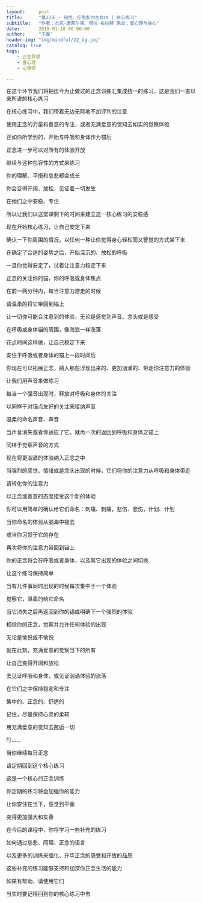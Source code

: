 ```yaml
---
layout:     post
title:      "第22天 - 韧性、疗愈和内在自由 | 核心练习"
subtitle:   "作者：杰克·康菲尔德、塔拉·布拉赫 来自：壹心理与睿心"
date:       2019-01-18 00:00:00
author:     "于磊"
header-img: "img/mindful/22_bg.jpg"
catalog: true
tags:
    - 正念冥想
    - 壹心理
    - 心理学

---
```


在这个环节我们将把迄今为止做过的正念训练汇集成统一的练习，这是我们一直以来所说的核心练习

在核心练习中，我们带着无边无际地不加评判的注意

使用正念的力量和善意的专注，或者充满爱意的觉知去如实的觉察体验

正如你所学到的，开始与呼吸和身体作为锚后

正念进一步可以对所有的体验开放

继续与这种包容性的方式来练习

你的理解、平衡和慈悲都会成长

你会变得开阔、放松，见证着一切发生

在他们之中安稳、专注

所以让我们以这堂课剩下的时间来建立这一核心练习的安稳感

现在开始核心练习，让自己安定下来

确认一下你周围的情况，以任何一种让你觉得身心轻松而又警觉的方式坐下来

在确定了合适的姿势之后，开始深沉的、放松的呼吸

一旦你觉得安定了，试着让注意力稳定下来

正念的关注你的锚，你的呼吸或身体焦点

在前一两分钟内，每当注意力游走的时候

请温柔的将它带回到锚上

让一切你可能会注意到的体验，无论是感觉到声音、念头或是感受

在呼吸或身体锚的周围，像海浪一样涨落

花点时间这样做，让自己稳定下来

安住于呼吸或者身体的锚上一段时间后

你现在可以拓展正念，纳入那些浮现出来的、更加汹涌的、带走你注意力的体验

让我们用声音来做练习

每当一个强音出现时，释放对呼吸和身体的关注

以同样于对锚点友好的关注来接纳声音

温柔的命名声音、声音

当声音消失或者你适应了它，就再一次的返回到呼吸和身体之锚上

同样于觉察声音的方式

现在将更汹涌的体验纳入正念之中

当强烈的感觉、情绪或是念头出现的时候，它们将你的注意力从呼吸和身体带走

请转化你的注意力

以正念或善意的态度接受这个新的体验

你可以用简单的确认给它们命名：刺痛、刺痛，悲伤、悲伤，计划、计划

当你命名的体验从脑海中褪去

或当你习惯于它的存在

再次将你的注意力带回到锚上

你的正念将会在呼吸或者身体，以及其它出现的体验之间切换

让这个练习保持简单

当有几件事同时出现的时候每次集中于一个体验

觉察它，温柔的给它命名

当它消失之后再返回到你的锚或明确下一个强烈的体验

相信你的正念，觉察并允许任何体验的出现

无论是愉悦或不愉悦

就在此刻，充满爱意的觉察当下的所有

让自己变得开阔和放松

去见证呼吸和身体，或见证汹涌体验的涨落

在它们之中保持稳定和专注

集中的、正念的、舒适的

记住，尽量保持心灵的柔软

用充满爱意的觉知去邂逅一切

叮......

当你继续每日正念

请定期回到这个核心练习

这是一个核心的正念训练

你定期的练习将会加强你的能力

让你安住在当下，感觉到平衡

变得更加强大和友善

在今后的课程中，你将学习一些补充的练习

如何通过慈悲、同理、正念的语言

以及更多的训练来强化、升华正念的感受和开放的品质

这些补充的练习能够支持和加深你正念生活的能力

如果有帮助，请使用它们

当实时要记得回到你的核心练习中去
